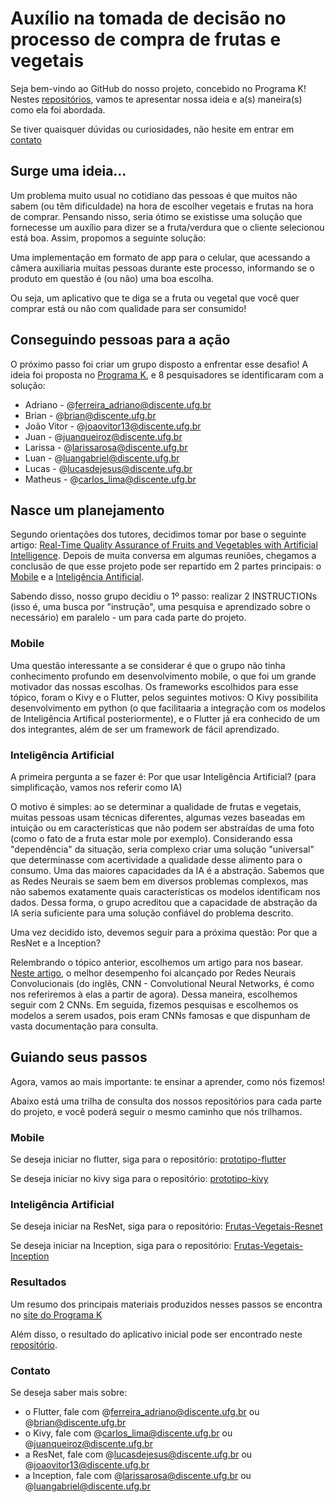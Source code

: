 # Auxílio na tomada de decisão no processo de compra de frutas e vegetais

Seja bem-vindo ao GitHub do nosso projeto, concebido no Programa K! Nestes [repositórios](https://github.com/orgs/Projeto-Frutas-Vegetais-Programa-K/repositories), vamos te apresentar nossa ideia e a(s) maneira(s) como ela foi abordada.

Se tiver quaisquer dúvidas ou curiosidades, não hesite em entrar em [contato](https://github.com/Projeto-Frutas-Vegetais-Programa-K/.github/blob/main/profile/README.md#contato)

## Surge uma ideia...

Um problema muito usual no cotidiano das pessoas é que muitos não sabem (ou têm dificuldade) na hora de escolher vegetais e frutas na hora de comprar. Pensando nisso, seria ótimo se existisse uma solução que fornecesse um auxílio para dizer se a fruta/verdura que o cliente selecionou está boa. Assim, propomos a seguinte solução:

Uma implementação em formato de app para o celular, que acessando a câmera auxiliaria muitas pessoas durante este processo, informando se o produto em questão é (ou não) uma boa escolha. 

Ou seja, um aplicativo que te diga se a fruta ou vegetal que você quer comprar está ou não com qualidade para ser consumido! 

## Conseguindo pessoas para a ação

O próximo passo foi criar um grupo disposto a enfrentar esse desafio! A ideia foi proposta no [Programa K](https://www.programak.info), e 8 pesquisadores se identificaram com a solução:

+ Adriano - @ferreira_adriano@discente.ufg.br 
+ Brian - @brian@discente.ufg.br
+ João Vitor - @joaovitor13@discente.ufg.br
+ Juan - @juanqueiroz@discente.ufg.br
+ Larissa - @larissarosa@discente.ufg.br
+ Luan - @luangabriel@discente.ufg.br
+ Lucas - @lucasdejesus@discente.ufg.br
+ Matheus - @carlos_lima@discente.ufg.br 

## Nasce um planejamento

Segundo orientações dos tutores, decidimos tomar por base o seguinte artigo: [Real-Time Quality Assurance of Fruits and Vegetables with
Artificial Intelligence](https://iopscience.iop.org/article/10.1088/1742-6596/2325/1/012055/pdf).
Depois de muita conversa em algumas reuniões, chegamos a conclusão de que esse projeto pode ser repartido em 2 partes principais: o [Mobile]() e a [Inteligência Antificial]().

Sabendo disso, nosso grupo decidiu o 1º passo: realizar 2 INSTRUCTIONs (isso é, uma busca por "instrução", uma pesquisa e aprendizado sobre o necessário) em paralelo - um para cada parte do projeto.

### Mobile

Uma questão interessante a se considerar é que o grupo não tinha conhecimento profundo em desenvolvimento mobile, o que foi um grande motivador das nossas escolhas. Os frameworks escolhidos para esse tópico, foram o Kivy e o Flutter, pelos seguintes motivos: O Kivy possibilita desenvolvimento em python (o que facilitaaria a integração com os modelos de Inteligência Artifical posteriormente), e o Flutter já era conhecido de um dos integrantes, além de ser um framework de fácil aprendizado.

### Inteligência Artificial

A primeira pergunta a se fazer é: Por que usar Inteligência Artificial? (para simplificação, vamos nos referir como IA)

O motivo é simples: ao se determinar a qualidade de frutas e vegetais, muitas pessoas usam técnicas diferentes, algumas vezes baseadas em intuição ou em características que não podem ser abstraídas de uma foto (como o fato de a fruta estar mole por exemplo). Considerando essa "dependência" da situação, seria complexo criar uma solução "universal" que determinasse com acertividade a qualidade desse alimento para o consumo.
Uma das maiores capacidades da IA é a abstração. Sabemos que as Redes Neurais se saem bem em diversos problemas complexos, mas não sabemos exatamente quais características os modelos identificam nos dados. Dessa forma, o grupo acreditou que a capacidade de abstração da IA seria suficiente para uma solução confiável do problema descrito.

Uma vez decidido isto, devemos seguir para a próxima questão: Por que a ResNet e a Inception? 

Relembrando o tópico anterior, escolhemos um artigo para nos basear. [Neste artigo](https://iopscience.iop.org/article/10.1088/1742-6596/2325/1/012055/pdf), o melhor desempenho foi alcançado por Redes Neurais Convolucionais (do inglês, CNN - Convolutional Neural Networks, é como nos referiremos à elas a partir de agora). Dessa maneira, escolhemos seguir com 2 CNNs. Em seguida, fizemos pesquisas e escolhemos os modelos a serem usados, pois eram CNNs famosas e que dispunham de vasta documentação para consulta.

## Guiando seus passos

Agora, vamos ao mais importante: te ensinar a aprender, como nós fizemos!

Abaixo está uma trilha de consulta dos nossos repositórios para cada parte do projeto, e você poderá seguir o mesmo caminho que nós trilhamos.

### Mobile

Se deseja iniciar no flutter, siga para o repositório: [prototipo-flutter](https://github.com/Projeto-Frutas-Vegetais-Programa-K/prototipo-flutter)

Se deseja iniciar no kivy siga para o repositório: [prototipo-kivy](https://github.com/Projeto-Frutas-Vegetais-Programa-K/prototipo-kivy)

### Inteligência Artificial

Se deseja iniciar na ResNet, siga para o repositório: [Frutas-Vegetais-Resnet](https://github.com/Projeto-Frutas-Vegetais-Programa-K/Frutas-Vegetais-Resnet)

Se deseja iniciar na Inception, siga para o repositório: [Frutas-Vegetais-Inception](https://github.com/Projeto-Frutas-Vegetais-Programa-K/Frutas-Vegetais-Inception)

### Resultados

Um resumo dos principais materiais produzidos nesses passos se encontra no [site do Programa K](https://www.programak.info)

Além disso, o resultado do aplicativo inicial pode ser encontrado neste [repositório](https://github.com/Projeto-Frutas-Vegetais-Programa-K/picky).

### Contato

Se deseja saber mais sobre:

+ o Flutter, fale com @ferreira_adriano@discente.ufg.br ou @brian@discente.ufg.br
+ o Kivy, fale com @carlos_lima@discente.ufg.br ou @juanqueiroz@discente.ufg.br
+ a ResNet, fale com @lucasdejesus@discente.ufg.br ou @joaovitor13@discente.ufg.br
+ a Inception, fale com @larissarosa@discente.ufg.br ou @luangabriel@discente.ufg.br
